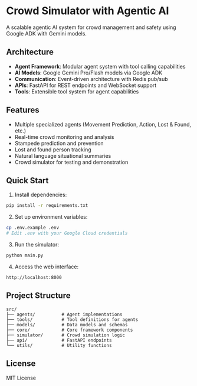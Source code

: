 # Crowd Simulator with Agentic AI

A scalable agentic AI system for crowd management and safety using Google ADK with Gemini models.

## Architecture

- **Agent Framework**: Modular agent system with tool calling capabilities
- **AI Models**: Google Gemini Pro/Flash models via Google ADK
- **Communication**: Event-driven architecture with Redis pub/sub
- **APIs**: FastAPI for REST endpoints and WebSocket support
- **Tools**: Extensible tool system for agent capabilities

## Features

- Multiple specialized agents (Movement Prediction, Action, Lost & Found, etc.)
- Real-time crowd monitoring and analysis
- Stampede prediction and prevention
- Lost and found person tracking
- Natural language situational summaries
- Crowd simulator for testing and demonstration

## Quick Start

1. Install dependencies:
```bash
pip install -r requirements.txt
```

2. Set up environment variables:
```bash
cp .env.example .env
# Edit .env with your Google Cloud credentials
```

3. Run the simulator:
```bash
python main.py
```

4. Access the web interface:
```
http://localhost:8000
```

## Project Structure

```
src/
├── agents/          # Agent implementations
├── tools/           # Tool definitions for agents
├── models/          # Data models and schemas
├── core/            # Core framework components
├── simulator/       # Crowd simulation logic
├── api/             # FastAPI endpoints
└── utils/           # Utility functions
```

## License

MIT License
